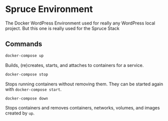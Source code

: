 

# Spruce Environment

The Docker WordPress Environment used for really any WordPress local project.  But this one is really used for the Spruce Stack

## Commands

``` bash
docker-compose up
```

Builds, (re)creates, starts, and attaches to containers for a service.



```bash
docker-compose stop
```

Stops running containers without removing them. They can be started again with `docker-compose start`.



```bash
docker-compose down
```

Stops containers and removes containers, networks, volumes, and images created by `up`.

